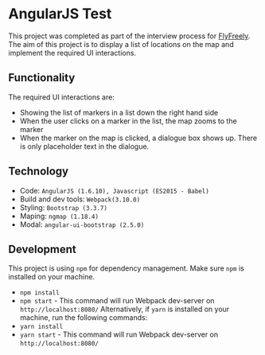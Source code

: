 # AngularJS Test

This project was completed as part of the interview process for [FlyFreely](https://www.flyfreely.io/). The aim of this project is to display a list of locations on the map and implement the required UI interactions.


## Functionality
The required UI interactions are:
- Showing the list of markers in a list down the right hand side
- When the user clicks on a marker in the list, the map zooms to the marker
- When the marker on the map is clicked, a dialogue box shows up. There is only placeholder text in the dialogue.

## Technology
- Code: `AngularJS (1.6.10), Javascript (ES2015 - Babel)`
- Build and dev tools: `Webpack(3.10.0)`
- Styling: `Bootstrap (3.3.7)`
- Maping: `ngmap (1.18.4)`
- Modal: `angular-ui-bootstrap (2.5.0)`

## Development
This project is using `npm` for dependency management.  Make sure `npm` is installed on your machine.
- `npm install`
- `npm start` - This command will run Webpack dev-server on `http://localhost:8080/`
Alternatively, if `yarn` is installed on your machine, run the following commands:
- `yarn install`
- `yarn start` - This command will run Webpack dev-server on `http://localhost:8080/`

